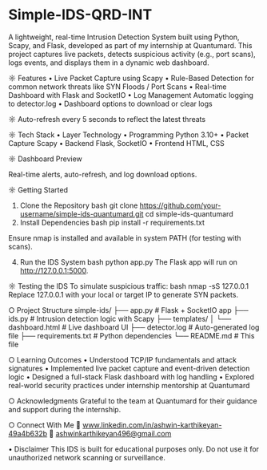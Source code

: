 # Simple-IDS-QRD-INT

A lightweight, real-time Intrusion Detection System built using Python, Scapy, and Flask, developed as part of my internship at Quantumard. This project captures live packets, detects suspicious activity (e.g., port scans), logs events, and displays them in a dynamic web dashboard.

☼ Features
• Live Packet Capture using Scapy
• Rule-Based Detection for common network threats like SYN Floods / Port Scans
• Real-time Dashboard with Flask and SocketIO
• Log Management
Automatic logging to detector.log
• Dashboard options to download or clear logs

☼ Auto-refresh every 5 seconds to reflect the latest threats

☼ Tech Stack
 • Layer	Technology
 • Programming	Python 3.10+
 • Packet Capture	Scapy
 • Backend	Flask, SocketIO
 • Frontend	HTML, CSS

☼ Dashboard Preview

Real-time alerts, auto-refresh, and log download options.

☼ Getting Started
1. Clone the Repository
bash
git clone https://github.com/your-username/simple-ids-quantumard.git
cd simple-ids-quantumard
2. Install Dependencies
bash
pip install -r requirements.txt

Ensure nmap is installed and available in system PATH (for testing with scans).

4. Run the IDS System
bash
python app.py
The Flask app will run on http://127.0.0.1:5000.

☼ Testing the IDS
To simulate suspicious traffic:
bash
nmap -sS 127.0.0.1
Replace 127.0.0.1 with your local or target IP to generate SYN packets.

○ Project Structure
simple-ids/
├── app.py              # Flask + SocketIO app
├── ids.py              # Intrusion detection logic with Scapy
├── templates/
│   └── dashboard.html  # Live dashboard UI
├── detector.log        # Auto-generated log file
├── requirements.txt    # Python dependencies
└── README.md           # This file

○ Learning Outcomes
 • Understood TCP/IP fundamentals and attack signatures
 • Implemented live packet capture and event-driven detection logic
 • Designed a full-stack Flask dashboard with log handling
 • Explored real-world security practices under internship mentorship at Quantumard

○ Acknowledgments
Grateful to the team at Quantumard for their guidance and support during the internship.

○ Connect With Me
🔗 www.linkedin.com/in/ashwin-karthikeyan-49a4b632b
📧 ashwinkarthikeyan496@gmail.com

• Disclaimer
This IDS is built for educational purposes only. Do not use it for unauthorized network scanning or surveillance.

